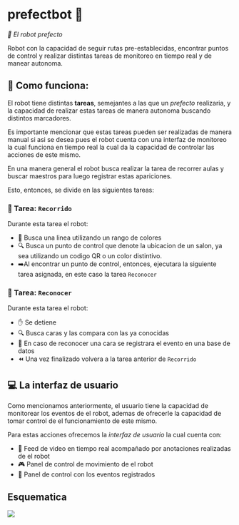 # prefectbot 🤖
_💯 El robot prefecto_

Robot con la capacidad de seguir rutas pre-establecidas, encontrar puntos de control y realizar distintas tareas de monitoreo en tiempo real y de manear autonoma.

## 🤔 Como funciona:

El robot  tiene distintas **tareas**, semejantes a las que un _prefecto_ realizaria, y la capacidad de realizar estas tareas de manera autonoma buscando distintos marcadores.

Es importante mencionar que estas tareas pueden ser realizadas de manera manual si asi se desea pues el robot cuenta con una interfaz de monitoreo la cual funciona en tiempo real la cual da la capacidad de controlar las acciones de este mismo.

En una manera general el robot busca realizar la tarea de recorrer aulas y buscar maestros para luego registrar estas apariciones.

Esto, entonces, se divide en las siguientes tareas:

### 📝 Tarea: `Recorrido`

Durante esta tarea el robot:

* 🎦 Busca una linea utilizando un rango de colores
* 🔍 Busca un punto de control que denote la ubicacion de un salon, ya sea utilizando un codigo QR o un color distintivo.
* ➡️Al encontrar un punto de control, entonces, ejecutara la siguiente tarea asignada, en este caso la tarea `Reconocer`

### 📝 Tarea: `Reconocer`

Durante esta tarea el robot:
* ✋ Se detiene
* 🔍 Busca caras y las compara con las ya conocidas
* 📒 En caso de reconocer una cara se registrara el evento en una base de datos
* ⏪ Una vez finalizado volvera a la tarea anterior de `Recorrido`

## 💻 La interfaz de usuario

Como mencionamos anteriormente, el usuario tiene la capacidad de monitorear los eventos de el robot, ademas de ofrecerle la capacidad de tomar control de el funcionamiento de este mismo.

Para estas acciones ofrecemos la _interfaz de usuario_ la cual cuenta con:

* 🎦 Feed de video en tiempo real acompañado por anotaciones realizadas de el robot
* 🎮 Panel de control de movimiento de el robot
* 📒 Panel de control con los eventos registrados

## Esquematica
![](https://i.imgur.com/BFObCTS.png)
